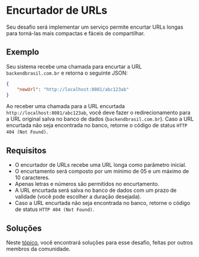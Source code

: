 # Encurtador de URLs

Seu desafio será implementar um serviço permite encurtar URLs longas para torná-las mais compactas e fáceis de
compartilhar.

## Exemplo

Seu sistema recebe uma chamada para encurtar a URL `backendbrasil.com.br` e retorna o seguinte JSON:

```json
{
    "newUrl": "http://localhost:8081/abc123ab"
}
```

Ao receber uma chamada para a URL encurtada `http://localhost:8081/abc123ab`, você deve fazer o redirecionamento para a
URL original salva no banco de dados (`backendbrasil.com.br`). Caso a URL encurtada não seja encontrada no banco,
retorne o código de status `HTTP 404 (Not Found)`.

## Requisitos

- O encurtador de URLs recebe uma URL longa como parâmetro inicial.
- O encurtamento será composto por um mínimo de 05 e um máximo de 10 caracteres.
- Apenas letras e números são permitidos no encurtamento.
- A URL encurtada será salva no banco de dados com um prazo de validade (você pode escolher a duração desejada).
- Caso a URL encurtada não seja encontrada no banco, retorne o código de status `HTTP 404 (Not Found)`.

## Soluções

Neste [tópico](SOLUTIONS.md), você encontrará soluções para esse desafio, feitas por outros membros da comunidade.
